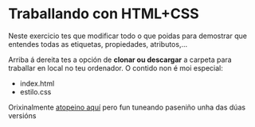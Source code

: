 <img src="https://irocho.github.io/imaxes/logo.png" alt="" />

# Traballando con HTML+CSS

Neste exercicio tes que modificar todo o que poidas para demostrar que entendes todas as etiquetas, propiedades, atributos,...

Arriba á dereita tes a opción de __clonar ou descargar__ a carpeta para traballar en local no teu ordenador. O contido non é moi especial:

* index.html
* estilo.css


Orixinalmente [atopeino aquí](http://designwoop.com/2013/12/30-open-source-css3-code-samples-web-developers/) pero fun tuneando paseniño unha das dúas versións

